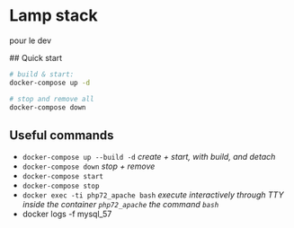 # Lamp stack

pour le dev

## Quick start

```bash
# build & start:
docker-compose up -d

# stop and remove all
docker-compose down

```

## Useful commands

* `docker-compose up --build -d` *create + start, with build, and detach*
* `docker-compose down` *stop + remove*
* `docker-compose start`
* `docker-compose stop`
* `docker exec -ti php72_apache bash` *execute interactively through TTY inside the container `php72_apache` the command `bash`*
* docker logs -f  mysql_57
